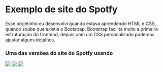 # Exemplo de site do Spotfy

Esse projetinho eu desenvolvi quando estava aprendendo HTML e CSS, quando soube que existia o Bootstrap. Bootstrap facilita muito a primeira estruturação do frontend, depois com um CSS personalizado podemos ajustar alguns detalhes.

### Uma das versões do site do Spotfy usando

![](https://img.shields.io/badge/HTML5-E34F26?style=for-the-badge&logo=html5&logoColor=white)
![](https://img.shields.io/badge/CSS3-1572B6?style=for-the-badge&logo=css3&logoColor=white)
![](https://img.shields.io/badge/Bootstrap-563D7C?style=for-the-badge&logo=bootstrap&logoColor=white)

